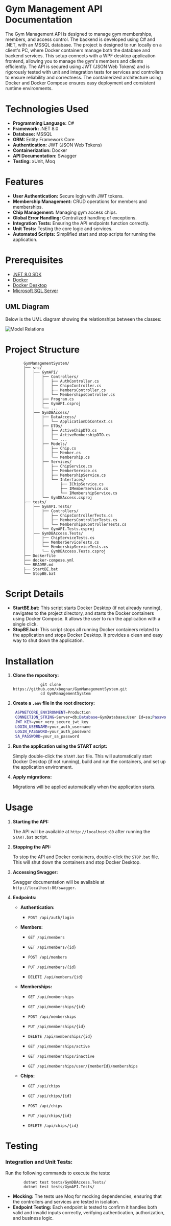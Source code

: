 
# Gym Management API Documentation

The Gym Management API is designed to manage gym memberships, members, and access control. The backend is developed using C# and .NET, with an MSSQL database. The project is designed to run locally on a client's PC, where Docker containers manage both the database and backend services. This setup connects with a WPF desktop application frontend, allowing you to manage the gym's members and clients efficiently. The API is secured using JWT (JSON Web Tokens) and is rigorously tested with unit and integration tests for services and controllers to ensure reliability and correctness. The containerized architecture using Docker and Docker Compose ensures easy deployment and consistent runtime environments.

# Technologies Used 

-   **Programming Language:** C#
-   **Framework:** .NET 8.0
-   **Database:** MSSQL
-   **ORM:** Entity Framework Core
-   **Authentication:** JWT (JSON Web Tokens)
-   **Containerization:** Docker
-   **API Documentation:** Swagger
-   **Testing:** xUnit, Moq

# Features 

-   **User Authentication:** Secure login with JWT tokens.
-   **Membership Management:** CRUD operations for members and
    memberships.
-   **Chip Management:** Managing gym access chips.
-   **Global Error Handling:** Centralized handling of exceptions.
-   **Integration Tests:** Ensuring the API endpoints function
    correctly.
-   **Unit Tests:** Testing the core logic and services.
-   **Automated Scripts:** Simplified start and stop scripts for running the application.

# Prerequisites 

-   [.NET 8.0 SDK](https://dotnet.microsoft.com/download/dotnet/8.0)
-   [Docker](https://www.docker.com/)
-   [Docker Desktop](https://www.docker.com/products/docker-desktop)
-   [Microsoft SQL
    Server](https://www.microsoft.com/en-us/sql-server/sql-server-downloads)

## UML Diagram

Below is the UML diagram showing the relationships between the classes:

![Model Relations](https://github.com/xbognar/GymManagementSystem/blob/master/docs/TableRelations.png)

# Project Structure 

            GymManagementSystem/
            ├── src/
            │   ├── GymAPI/
            │   │   ├── Controllers/
            │   │   │   ├── AuthController.cs
            │   │   │   ├── ChipsController.cs
            │   │   │   ├── MembersController.cs
            │   │   │   └── MembershipsController.cs
            │   │   ├── Program.cs
            │   │   ├── GymAPI.csproj
            │   │   └── ...
            │   ├── GymDBAccess/
            │   │   ├── DataAccess/
            │   │   │   └── ApplicationDbContext.cs
            │   │   ├── DTOs/
            │   │   │   ├── ActiveChipDTO.cs
            │   │   │   ├── ActiveMembershipDTO.cs
            │   │   │   └── ...
            │   │   ├── Models/
            │   │   │   ├── Chip.cs
            │   │   │   ├── Member.cs
            │   │   │   └── Membership.cs
            │   │   ├── Services/
            │   │   │   ├── ChipService.cs
            │   │   │   ├── MemberService.cs
            │   │   │   ├── MembershipService.cs
            │   │   │   └── Interfaces/
            │   │   │       ├── IChipService.cs
            │   │   │       ├── IMemberService.cs
            │   │   │       └── IMembershipService.cs
            │   │   └── GymDBAccess.csproj
            ├── tests/
            │   ├── GymAPI.Tests/
            │   │   ├── Controllers/
            │   │   │   ├── ChipsControllerTests.cs
            │   │   │   ├── MembersControllerTests.cs
            │   │   │   └── MembershipsControllerTests.cs
            │   │   └── GymAPI.Tests.csproj
            │   ├── GymDBAccess.Tests/
            │   │   ├── ChipServiceTests.cs
            │   │   ├── MemberServiceTests.cs
            │   │   └── MembershipServiceTests.cs
            │   │   └── GymDBAccess.Tests.csproj
            ├── Dockerfile
            ├── docker-compose.yml
            └── README.md
            ├── StartBE.bat
            └── StopBE.bat  

# Script Details

- **StartBE.bat:** This script starts Docker Desktop (if not already running), navigates to the project directory, and starts the Docker containers using Docker Compose. It allows the user to run the application with a single click.
- **StopBE.bat:** This script stops all running Docker containers related to the application and stops Docker Desktop. It provides a clean and easy way to shut down the application.

# Installation 

1.  **Clone the repository:**

                    git clone https://github.com/xbognar/GymManagementSystem.git
                    cd GymManagementSystem

2. **Create a `.env` file in the root directory:**

   ```bash
    ASPNETCORE_ENVIRONMENT=Production
    CONNECTION_STRING=Server=db;Database=GymDatabase;User Id=sa;Password=YourStrong@Passw0rd; 
    JWT_KEY=your_very_secure_jwt_key
    LOGIN_USERNAME=your_auth_username
    LOGIN_PASSWORD=your_auth_password
    SA_PASSWORD=your_sa_password
   ```

3. **Run the application using the START script:**

   Simply double-click the `START.bat` file. This will automatically start Docker Desktop (if not running), build and run the containers, and set up the application environment.

4. **Apply migrations:**

   Migrations will be applied automatically when the application starts.

# Usage 

1.  **Starting the API:**

    The API will be available at `http://localhost:80` after running the `START.bat` script.

2. **Stopping the API:**

   To stop the API and Docker containers, double-click the `STOP.bat` file. This will shut down the containers and stop Docker Desktop.

3.  **Accessing Swagger:**

    Swagger documentation will be available at
    `http://localhost:80/swagger`.

4.  **Endpoints:**

    -   **Authentication:**

        -   `POST /api/auth/login`

    -   **Members:**

        -   `GET /api/members`

        -   `GET /api/members/{id}`

        -   `POST /api/members`

        -   `PUT /api/members/{id}`

        -   `DELETE /api/members/{id}`

    -   **Memberships:**

        -   `GET /api/memberships`

        -   `GET /api/memberships/{id}`

        -   `POST /api/memberships`

        -   `PUT /api/memberships/{id}`

        -   `DELETE /api/memberships/{id}`
     
        -   `GET /api/memberships/active`
     
        -   `GET /api/memberships/inactive`
     
        -   `GET /api/memberships/user/{memberId}/memberships`

    -   **Chips:**

        -   `GET /api/chips`

        -   `GET /api/chips/{id}`

        -   `POST /api/chips`

        -   `PUT /api/chips/{id}`

        -   `DELETE /api/chips/{id}`

# Testing

### Integration and Unit Tests: 

Run the following commands to execute the tests:

            dotnet test tests/GymDBAccess.Tests/
            dotnet test tests/GymAPI.Tests/

- **Mocking:** The tests use Moq for mocking dependencies, ensuring that the controllers and services are tested in isolation.
- **Endpoint Testing:** Each endpoint is tested to confirm it handles both valid and invalid inputs correctly, verifying authentication, authorization, and business logic.

